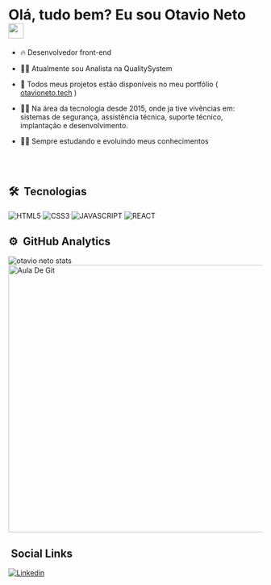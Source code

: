 <h1>Olá, tudo bem? Eu sou Otavio Neto  <img src="https://raw.githubusercontent.com/kaueMarques/kaueMarques/master/hi.gif" width="30px"> </h1>

- 🔥 Desenvolvedor front-end

- 🧑‍💼 Atualmente sou Analista na QualitySystem

- 📖 Todos meus projetos estão disponíveis no meu portfólio ( [otavioneto.tech](https://otavioneto.tech/) )

- 🧑‍💻 Na área da tecnologia desde 2015, onde ja tive vivências em: sistemas de segurança, assistência técnica, suporte técnico, implantação e desenvolvimento.

- 👨‍🎓 Sempre estudando e evoluindo meus conhecimentos

<br><br>

## 🛠️ &nbsp;Tecnologias 

<img align="center" alt="HTML5"
src="https://img.shields.io/badge/HTML5-E34F26?style=for-the-badge&logo=html5&logoColor=white">
<img align="center" alt="CSS3"
src="https://img.shields.io/badge/CSS3-1572B6?style=for-the-badge&logo=css3&logoColor=white">
<img align="center" alt="JAVASCRIPT"
src="https://img.shields.io/badge/JavaScript-F7DF1E?style=for-the-badge&logo=javascript&logoColor=black">
<img align="center" alt="REACT"
src="https://img.shields.io/badge/React-20232A?style=for-the-badge&logo=react&logoColor=61DAFB">

## ⚙️ &nbsp;GitHub Analytics


<img src="https://github-readme-stats.vercel.app/api?username=otaviofneto&show_icons=true&theme=synthwave" 
alt="otavio neto stats"/>
<img width="530em" src="https://github-readme-stats.vercel.app/api/top-langs/?username=otaviofneto&layout=compact&theme=synthwave" 
alt="Aula De Git"/>

                                                                                                                                          
                                                                                                                                          
## &nbsp;Social Links

[![Linkedin](https://img.shields.io/badge/LinkedIn-0077B5?style=for-the-badge&logo=linkedin&logoColor=white)](https://www.linkedin.com/in/otavioneto21/)                                                                                   
                                                                                                                                          
                                                                                                                                          
                                                                                                                                          
                                                                                                                                          
                                                                                                                                          

